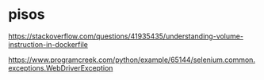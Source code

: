 # pisos

https://stackoverflow.com/questions/41935435/understanding-volume-instruction-in-dockerfile

https://www.programcreek.com/python/example/65144/selenium.common.exceptions.WebDriverException